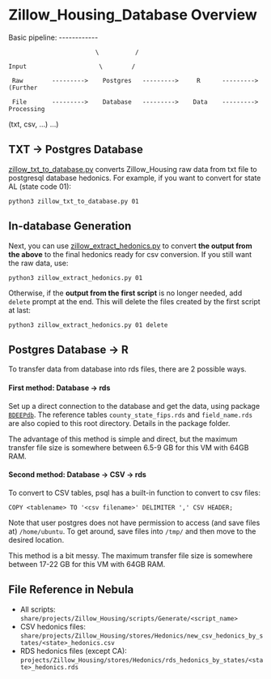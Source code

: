 # Zillow_Housing_Database Overview

Basic pipeline:
                            ------------                                                
                            
                            \          /                                                
                            
    Input                    \        /                                                 
    
     Raw        --------->    Postgres   --------->     R      --------->    (Further   
     
     File       --------->    Database   --------->    Data    --------->     Processing
     
(txt, csv, ...)                                                               ...)      

## TXT -> Postgres Database
[zillow_txt_to_database.py](./zillow_txt_to_database.py) converts Zillow_Housing raw data from txt file to postgresql database hedonics. For example, if you want to convert for state AL (state code 01):
```
python3 zillow_txt_to_database.py 01
```

## In-database Generation
Next, you can use [zillow_extract_hedonics.py](./zillow_extract_hedonics.py) to convert **the output from the above** to the final hedonics ready for csv conversion. If you still want the raw data, use:
```
python3 zillow_extract_hedonics.py 01
```
Otherwise, if the **output from the first script** is no longer needed, add `delete` prompt at the end. This will delete the files created by the first script at last:
```
python3 zillow_extract_hedonics.py 01 delete
```

## Postgres Database -> R
To transfer data from database into rds files, there are 2 possible ways.

#### First method: Database -> rds

Set up a direct connection to the database and get the data, using package [`BDEEPdb`](./BDEEPdb/). The reference tables `county_state_fips.rds` and `field_name.rds` are also copied to this root directory. Details in the package folder.

The advantage of this method is simple and direct, but the maximum transfer file size is somewhere between 6.5-9 GB for this VM with 64GB RAM.

#### Second method: Database -> CSV -> rds

To convert to CSV tables, psql has a built-in function to convert to csv files:
```
COPY <tablename> TO '<csv filename>' DELIMITER ',' CSV HEADER;
```
Note that user postgres does not have permission to access (and save files at) `/home/ubuntu`. To get around, save files into `/tmp/` and then move to the desired location.

This method is a bit messy. The maximum transfer file size is somewhere between 17-22 GB for this VM with 64GB RAM.

## File Reference in Nebula
- All scripts: `share/projects/Zillow_Housing/scripts/Generate/<script_name>`
- CSV hedonics files: `share/projects/Zillow_Housing/stores/Hedonics/new_csv_hedonics_by_states/<state>_hedonics.csv`
- RDS hedonics files (except CA): `projects/Zillow_Housing/stores/Hedonics/rds_hedonics_by_states/<state>_hedonics.rds`
